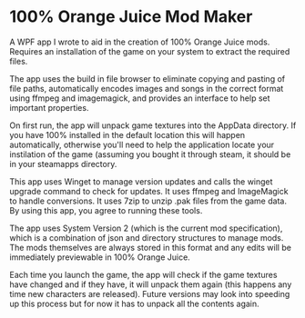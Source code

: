 # 100% Orange Juice Mod Maker

A WPF app I wrote to aid in the creation of 100% Orange Juice mods. Requires an installation of the game on your system to extract the required files.

The app uses the build in file browser to eliminate copying and pasting of file paths, automatically encodes images and songs in the correct format using ffmpeg and imagemagick, and provides an interface to help set important properties.

On first run, the app will unpack game textures into the AppData directory. If you have 100% installed in the default location this will happen automatically, otherwise you'll need to help the application locate your instilation of the game (assuming you bought it through steam, it should be in your steamapps directory.

This app uses Winget to manage version updates and calls the winget upgrade command to check for updates. It uses ffmpeg and ImageMagick to handle conversions. It uses 7zip to unzip .pak files from the game data. By using this app, you agree to running these tools.

The app uses System Version 2 (which is the current mod specification), which is a combination of json and directory structures to manage mods. The mods themselves are always stored in this format and any edits will be immediately previewable in 100% Orange Juice.

Each time you launch the game, the app will check if the game textures have changed and if they have, it will unpack them again (this happens any time new characters are released). Future versions may look into speeding up this process but for now it has to unpack all the contents again.
